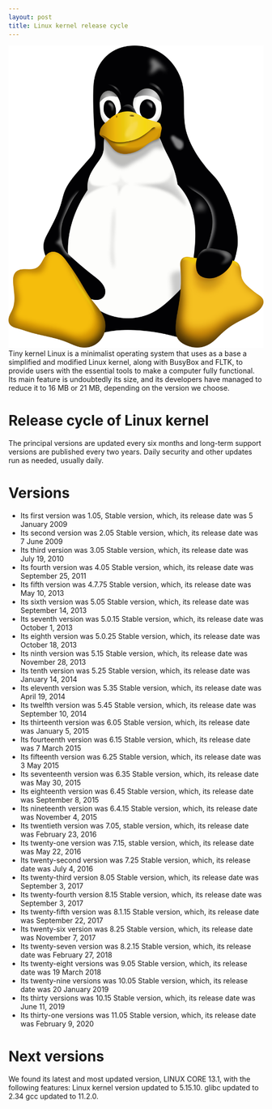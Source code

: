 ```yaml
---
layout: post
title: Linux kernel release cycle
---
```

<div class="row">
    <div class="col-sm-2">
        <img src="/images/linux_logo.png" alt="Linux kernel logo"/>
    </div>
    <div class="col-sm-10">
        Tiny kernel Linux is a minimalist operating system that uses as a base a simplified and modified Linux kernel, along with BusyBox and FLTK, to provide users with the essential tools to make a computer fully functional. Its main feature is undoubtedly its size, and its developers have managed to reduce it to 16 MB or 21 MB, depending on the version we choose.
    </div>
</div>

#  Release cycle of Linux kernel
The principal versions are updated every six months and long-term support versions are published every two years. Daily security and other updates run as needed, usually daily.

# Versions
* Its first version was 1.05, Stable version, which, its release date was 5 January 2009
* Its second version was 2.05 Stable version, which, its release date was 7 June 2009
* Its third version was 3.05 Stable version, which, its release date was July 19, 2010
* Its fourth version was 4.05 Stable version, which, its release date was September 25, 2011
* Its fifth version was 4.7.75 Stable version, which, its release date was May 10, 2013
* Its sixth version was 5.05 Stable version, which, its release date was September 14, 2013
* Its seventh version was 5.0.15 Stable version, which, its release date was October 1, 2013
* Its eighth version was 5.0.25 Stable version, which, its release date was October 18, 2013
* Its ninth version was 5.15 Stable version, which, its release date was November 28, 2013
* Its tenth version was 5.25 Stable version, which, its release date was January 14, 2014
* Its eleventh version was 5.35 Stable version, which, its release date was April 19, 2014
* Its twelfth version was 5.45 Stable version, which, its release date was September 10, 2014
* Its thirteenth version was 6.05 Stable version, which, its release date was January 5, 2015
* Its fourteenth version was 6.15 Stable version, which, its release date was 7 March 2015
* Its fifteenth version was 6.25 Stable version, which, its release date was 3 May 2015
* Its seventeenth version was 6.35 Stable version, which, its release date was May 30, 2015
* Its eighteenth version was 6.45 Stable version, which, its release date was September 8, 2015
* Its nineteenth version was 6.4.15 Stable version, which, its release date was November 4, 2015
* Its twentieth version was 7.05, stable version, which, its release date was February 23, 2016
* Its twenty-one version was 7.15, stable version, which, its release date was May 22, 2016
* Its twenty-second version was 7.25 Stable version, which, its release date was July 4, 2016
* Its twenty-third version 8.05 Stable version, which, its release date was September 3, 2017
* Its twenty-fourth version 8.15 Stable version, which, its release date was September 3, 2017
* Its twenty-fifth version was 8.1.15 Stable version, which, its release date was September 22, 2017
* Its twenty-six version was 8.25 Stable version, which, its release date was November 7, 2017
* Its twenty-seven version was 8.2.15 Stable version, which, its release date was February 27, 2018
* Its twenty-eight versions was 9.05 Stable version, which, its release date was 19 March 2018
* Its twenty-nine versions was 10.05 Stable version, which, its release date was 20 January 2019
* Its thirty versions was 10.15 Stable version, which, its release date was June 11, 2019
* Its thirty-one versions was 11.05 Stable version, which, its release date was February 9, 2020

# Next versions
We found its latest and most updated version, LINUX CORE 13.1, with the following features: Linux kernel version updated to 5.15.10. glibc updated to 2.34 gcc updated to 11.2.0.
